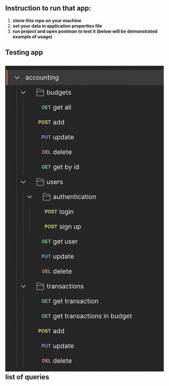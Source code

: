 ## Instruction to run that app:
1. **clone this repo on your machine**
2. **set your data in application properties file**
3. **run project and open postman to test it (below will be demonstrated example of usage)**  

## Testing app  

![Screen1](https://github.com/kirinho/Accounting/blob/main/images/1.png?raw=true)  
**list of queries**  
---

